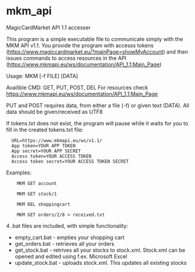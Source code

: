 # mkm_api
MagicCardMarket API 1.1 accesser

This program is a simple executable file to communicate simply with the MKM API v1.1. 
You provide the program with accesss tokens (https://www.magiccardmarket.eu/?mainPage=showMyAccount)
and then issues commands to access resources in the API (https://www.mkmapi.eu/ws/documentation/API_1.1:Main_Page)


Usage: 
       MKM <CMD> <RESOURCE> [-f FILE] [DATA]

Availible CMD: GET, PUT, POST, DEL
For resources check https://www.mkmapi.eu/ws/documentation/API_1.1:Main_Page

PUT and POST requires data, from either a file (-f) or given text (DATA).
All data should be given/received as UTF8

If tokens.txt does not exist, the program will pause while it waits for you to
fill in the created tokens.txt file:
      
      URL=https://www.mkmapi.eu/ws/v1.1/
      App token=YOUR APP TOKEN
      App secret=YOUR APP SECRET
      Access token=YOUR ACCESS TOKEN
      Access token secret=YOUR ACCESS TOKEN SECRET

Examples:
      
        MKM GET account
      
        MKM GET stock/1
      
        MKM DEL shoppingcart
      
        MKM GET orders/2/8 > received.txt
        
4 .bat files are included, with simple functionality:

  * empty_cart.bat - empties your shopping cart
  * get_orders.bat - retrieves all your orders
  * get_stock.bat - retrives all your stocks to stock.xml. Stock.xml can be opened and edited using f.ex. Microsoft Excel
  * update_stock.bat - uploads stock.xml. This updates all existing stocks
